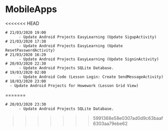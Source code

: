 # MobileApps
<<<<<<< HEAD

	# 21/03/2020 19:00 
     	  - Update Android Projects EasyLearning (Update SigupActivity)
	# 21/03/2020 17:30 
     	  - Update Android Projects EasyLearning (Update ResetPasswordActivity)	
	# 21/03/2020 16:20 
     	  - Update Android Projects EasyLearning (Update SigninActivity)
   	# 20/03/2020 22:30 
     	  - Update Android Projects SQLite Database.
  	# 19/03/2020 02:00 
     	  - Update Android Code (Lesson Login: Create SendMessageActivity)	
   	# 18/03/2020 23:00 
   	  - Update Android Projects for Howework (Lesson Grid View)        
   
=======

   	# 20/03/2020 23:30 
     	  - Update Android Projects SQLite Database.

>>>>>>> 5991368e58e0307ad0d9c63baaf6303aa79ebe62
